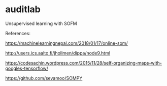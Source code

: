 # auditlab
Unsupervised learning with SOFM

References:

https://machinelearningnepal.com/2018/01/17/online-som/

http://users.ics.aalto.fi/jhollmen/dippa/node9.html

https://codesachin.wordpress.com/2015/11/28/self-organizing-maps-with-googles-tensorflow/

https://github.com/sevamoo/SOMPY
